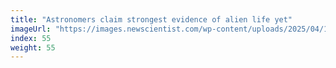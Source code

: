 ```yaml
---
title: "Astronomers claim strongest evidence of alien life yet"
imageUrl: "https://images.newscientist.com/wp-content/uploads/2025/04/16155056/SEI_247753911.jpg?width=788"
index: 55
weight: 55
---
```

